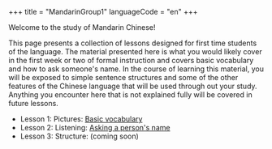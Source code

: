 +++
title = "MandarinGroup1"
languageCode = "en"
+++

Welcome to the study of Mandarin Chinese\!

This page presents a collection of lessons designed for first time
students of the language. The material presented here is what you would
likely cover in the first week or two of formal instruction and covers
basic vocabulary and how to ask someone's name. In the course of
learning this material, you will be exposed to simple sentence
structures and some of the other features of the Chinese language that
will be used through out your study. Anything you encounter here that is
not explained fully will be covered in future lessons.

  - Lesson 1: Pictures: [Basic vocabulary](/en/zh/%E7%AE%80%E4%BB%8B)
  - Lesson 2: Listening: [Asking a person's
    name](/en/user/ian/FSI-Mandarin-Module01-Unit01)
  - Lesson 3: Structure: (coming soon)
